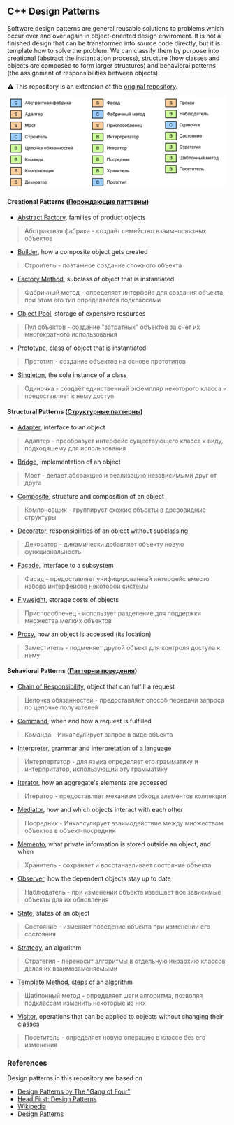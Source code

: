 ## C++ Design Patterns

Software design patterns are general reusable solutions to problems which occur
over and over again in object-oriented design enviroment. It is not a finished 
design that can be transformed into source code directly, but it is template how
to solve the problem. We can classify them by purpose into creational (abstract 
the instantiation process), structure (how classes and objects are composed to form 
larger structures) and behavioral patterns (the assignment of responsibilities between 
objects).

⚠ This repository is an extension of the [original repository].

![Patterns](list-of-patterns.png)

#### Creational Patterns ([Порождающие паттерны])
* [Abstract Factory], families of product objects
> Абстрактная фабрика - создаёт семейство взаимносвязных объектов
* [Builder], how a composite object gets created
> Строитель - поэтамное создание сложного объекта
* [Factory Method], subclass of object that is instantiated
> Фабричный метод - определяет интерфейс для создания объекта, при этом его тип определяется подклассами
* [Object Pool], storage of expensive resources
> Пул объектов - создание "затратных" объектов за счёт их многократного использования
* [Prototype], class of object that is instantiated
> Прототип - создание объектов на основе прототипов
* [Singleton], the sole instance of a class 
> Одиночка - создаёт единственный экземпляр некоторого класса и предоставляет к нему доступ
#### Structural Patterns ([Структурные паттерны])
* [Adapter], interface to an object
> Адаптер - преобразует интерфейс существующего класса к виду, подходящему для использования
* [Bridge], implementation of an object 
> Мост - делает абсракцию и реализацию независимыми друг от друга
* [Composite], structure and composition of an object
> Компоновщик - группирует схожие объекты в древовидные структуры
* [Decorator], responsibilities of an object without subclassing
> Декоратор - динамически добавляет объекту новую функциональность
* [Facade], interface to a subsystem
> Фасад - предоставляет унифицированный интерфейс вместо набора интерфейсов некоторой системы
* [Flyweight], storage costs of objects
> Приспособленец - использует разделение для поддержки множества мелких объектов
* [Proxy], how an object is accessed (its location)
> Заместитель - подменяет другой объект для контроля доступа к нему
#### Behavioral Patterns ([Паттерны поведения])
* [Chain of Responsibility], object that can fulfill a request
> Цепочка обязанностей - предоставляет способ передачи запроса по цепочке получателей
* [Command], when and how a request is fulfilled
> Команда - Инкапсулирует запрос в виде объекта
* [Interpreter], grammar and interpretation of a language
> Интерпертатор - для языка определяет его грамматику и интерпритатор, использующий эту грамматику
* [Iterator], how an aggregate's elements are accessed
> Итератор - предоставляет механизм обхода элементов коллекции
* [Mediator], how and which objects interact with each other
> Посредник - Инкапсулирует взаимодействие между множеством объектов в объект-посредник
* [Memento], what private information is stored outside an object, and when
> Хранитель - сохраняет и восстанавливает состояние объекта
* [Observer], how the dependent objects stay up to date
> Наблюдатель - при изменении объекта извещает все зависимые объекты для их обновления
* [State], states of an object
> Состояние - изменяет поведение объекта при изменении его состояния
* [Strategy], an algorithm
> Стратегия - переносит алгоритмы в отдельную иерархию классов, делая их взаимозаменяемыми
* [Template Method], steps of an algorithm
> Шаблонный метод - определяет шаги алгоритма, позволяя подклассам изменить некоторые из них
* [Visitor], operations that can be applied to objects without changing their classes
> Посетитель - определяет новую операцию в классе без его изменения

### References
Design patterns in this repository are based on

* [Design Patterns by The "Gang of Four"]
* [Head First: Design Patterns]
* [Wikipedia]
* [Design Patterns]

[original repository]: https://github.com/JakubVojvoda/design-patterns-cpp

[Design Patterns by The "Gang of Four"]: https://en.wikipedia.org/wiki/Design_Patterns
[Head First: Design Patterns]: http://www.headfirstlabs.com/books/hfdp/ 
[Wikipedia]: https://en.wikipedia.org/wiki/Software_design_pattern
[Design Patterns]: http://cpp-reference.ru/patterns/catalog/

[Порождающие паттерны]: https://github.com/TheOctan/design-patterns-cpp/blob/master/Creational%20Patterns
[Структурные паттерны]: https://github.com/TheOctan/design-patterns-cpp/blob/master/Structural%20Patterns/
[Паттерны поведения]: https://github.com/TheOctan/design-patterns-cpp/blob/master/Behavioral%20Patterns/

[Abstract Factory]: https://github.com/TheOctan/design-patterns-cpp/tree/master/Creational%20Patterns/Abstract-Factory
[Builder]: https://github.com/TheOctan/design-patterns-cpp/tree/master/Creational%20Patterns/Builder
[Factory Method]: https://github.com/TheOctan/design-patterns-cpp/tree/master/Creational%20Patterns/Factory-Method
[Object Pool]: https://github.com/TheOctan/design-patterns-cpp/tree/master/Creational%20Patterns/Object-Pool
[Prototype]: https://github.com/TheOctan/design-patterns-cpp/tree/master/Creational%20Patterns/Prototype
[Singleton]: https://github.com/TheOctan/design-patterns-cpp/tree/master/Creational%20Patterns/Singleton
[Adapter]: https://github.com/TheOctan/design-patterns-cpp/tree/master/Structural%20Patterns/Adapter
[Bridge]: https://github.com/TheOctan/design-patterns-cpp/tree/master/Structural%20Patterns/Bridge
[Composite]: https://github.com/TheOctan/design-patterns-cpp/tree/master/Structural%20Patterns/Composite
[Decorator]: https://github.com/TheOctan/design-patterns-cpp/tree/master/Structural%20Patterns/Decorator
[Facade]: https://github.com/TheOctan/design-patterns-cpp/tree/master/Structural%20Patterns/Facade
[Flyweight]: https://github.com/TheOctan/design-patterns-cpp/tree/master/Structural%20Patterns/Flyweight
[Proxy]: https://github.com/TheOctan/design-patterns-cpp/tree/master/Structural%20Patterns/Proxy
[Chain of Responsibility]: https://github.com/TheOctan/design-patterns-cpp/tree/master/Behavioral%20Patterns/Chain-Of-Responsibility
[Command]: https://github.com/TheOctan/design-patterns-cpp/tree/master/Behavioral%20Patterns/Command
[Interpreter]: https://github.com/TheOctan/design-patterns-cpp/tree/master/Behavioral%20Patterns/Interpreter
[Iterator]: https://github.com/TheOctan/design-patterns-cpp/tree/master/Behavioral%20Patterns/Iterator
[Mediator]: https://github.com/TheOctan/design-patterns-cpp/tree/master/Behavioral%20Patterns/Mediator
[Memento]: https://github.com/TheOctan/design-patterns-cpp/tree/master/Behavioral%20Patterns/Memento
[Observer]: https://github.com/TheOctan/design-patterns-cpp/tree/master/Behavioral%20Patterns/Observer
[State]: https://github.com/TheOctan/design-patterns-cpp/tree/master/Behavioral%20Patterns/State
[Strategy]: https://github.com/TheOctan/design-patterns-cpp/tree/master/Behavioral%20Patterns/Strategy
[Template Method]: https://github.com/TheOctan/design-patterns-cpp/tree/master/Behavioral%20Patterns/Template-Method
[Visitor]: https://github.com/TheOctan/design-patterns-cpp/tree/master/Behavioral%20Patterns/Visitor


